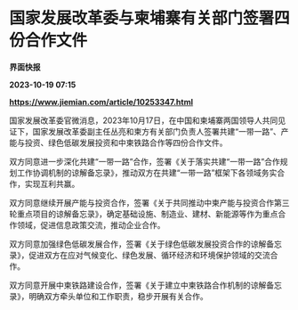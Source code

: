 # 国家发展改革委与柬埔寨有关部门签署四份合作文件
**界面快报**

**2023-10-19 07:15**

**https://www.jiemian.com/article/10253347.html**

国家发展改革委官微消息，2023年10月17日，在中国和柬埔寨两国领导人共同见证下，国家发展改革委副主任丛亮和柬方有关部门负责人签署共建“一带一路”、产能与投资、绿色低碳发展投资和中柬铁路合作等四份合作文件。

双方同意进一步深化共建“一带一路”合作，签署《关于落实共建“一带一路”合作规划工作协调机制的谅解备忘录》，推动双方在共建“一带一路”框架下各领域务实合作，实现互利共赢。

双方同意继续开展产能与投资合作，签署《关于共同推动中柬产能与投资合作第三轮重点项目的谅解备忘录》，确定基础设施、制造业、建材、新能源等作为重点合作领域，促进信息政策交流，推动企业合作。

双方同意加强绿色低碳发展合作，签署《关于绿色低碳发展投资合作的谅解备忘录》，促进双方在应对气候变化、绿色发展、循环经济和环境保护领域的交流合作。

双方同意开展中柬铁路建设合作，签署《关于建立中柬铁路合作机制的谅解备忘录》，明确双方牵头单位和工作职责，稳步开展有关合作。